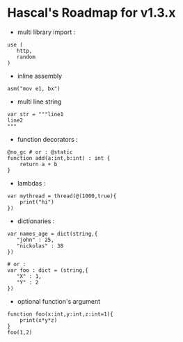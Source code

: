 # Hascal's Roadmap for v1.3.x
- multi library import :
```
use (
   http, 
   random
)

```

- inline assembly
```
asm("mov e1, bx")
```
- multi line string
``` 
var str = """line1
line2
"""
```

- function decorators :
```
@no_gc # or : @static
function add(a:int,b:int) : int {
    return a + b
}
```
- lambdas :
```
var mythread = thread(@(1000,true){
    print("hi")
})
```
- dictionaries :
```
var names_age = dict(string,{
   "john" : 25,
   "nickolas" : 38
})

# or :
var foo : dict = (string,{
   "X" : 1,
   "Y" : 2
})
```
- optional function's argument
```
function foo(x:int,y:int,z:int=1){
    print(x*y*z)
}
foo(1,2)
```
